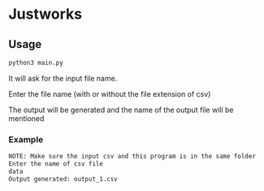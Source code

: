 # Justworks

## Usage

```python
python3 main.py
```

It will ask for the input file name.

Enter the file name (with or without the file extension of csv)

The output will be generated and the name of the output file will be mentioned

### Example

```bash
NOTE: Make sure the input csv and this program is in the same folder
Enter the name of csv file
data
Output generated: output_1.csv
```
